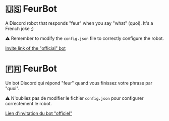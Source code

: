 # 🇺🇸 FeurBot 
A Discord robot that responds "feur" when you say "what" (quoi). It's a French joke ;)

⚠️ Remember to modify the `config.json` file to correctly configure the robot.

[Invite link of the "official" bot](https://discord.com/oauth2/authorize?client_id=821429869656801292&scope=bot&permissions=93184)

# 🇫🇷 FeurBot 
Un bot Discord qui répond "feur" quand vous finissez votre phrase par "quoi".

⚠️ N'oubliez pas de modifier le fichier `config.json` pour configurer correctement le robot.

[Lien d'invitation du bot "officiel"](https://discord.com/oauth2/authorize?client_id=821429869656801292&scope=bot&permissions=93184)
